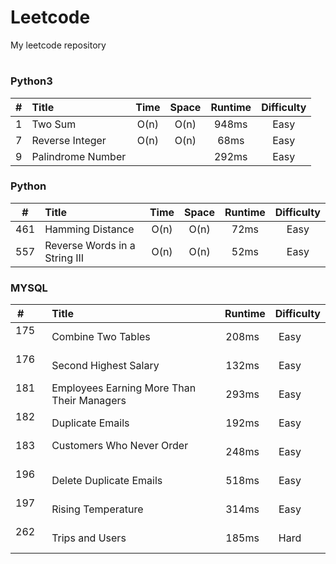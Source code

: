 # Leetcode
My leetcode repository
#

### Python3 ###
| #        | Title                            | Time   | Space  | Runtime | Difficulty |
| -------- | :------------------------------- | :----: | :----: | :-----: | :--------: |
| 1        | Two Sum                          | O(n)   | O(n)   | 948ms   | Easy       |
| 7        | Reverse Integer                  | O(n)   | O(n)   | 68ms    | Easy       |
| 9        | Palindrome Number                |        |        | 292ms   | Easy

### Python ###
| #        | Title                            | Time   | Space  | Runtime | Difficulty |
| -------- | :------------------------------- | :----: | :----: | :-----: | :--------: |
| 461      | Hamming Distance                 | O(n)   | O(n)   | 72ms    | Easy       |
| 557      | Reverse Words in a String III    | O(n)   | O(n)   | 52ms    | Easy       |

### MYSQL ###
| #        | Title                                      | Runtime | Difficulty |
| -------- | :----------------------------------------- | :-----: | :--------: |
| 175      | Combine Two Tables                         | 208ms   | Easy       |
| 176      | Second Highest Salary                      | 132ms   | Easy       |
| 181      | Employees Earning More Than Their Managers | 293ms   | Easy       |
| 182      | Duplicate Emails                           | 192ms   | Easy       |
| 183      | Customers Who Never Order                  | 248ms   | Easy       |
| 196      | Delete Duplicate Emails                    | 518ms   | Easy       |
| 197      | Rising Temperature                         | 314ms   | Easy       |
| 262      | Trips and Users                            | 185ms   | Hard       |
